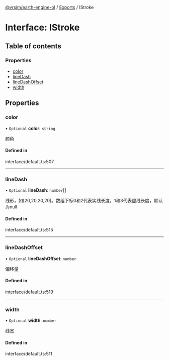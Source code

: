 [@vrsim/earth-engine-ol](../README.md) / [Exports](../modules.md) / IStroke

# Interface: IStroke

## Table of contents

### Properties

- [color](IStroke.md#color)
- [lineDash](IStroke.md#linedash)
- [lineDashOffset](IStroke.md#linedashoffset)
- [width](IStroke.md#width)

## Properties

### color

• `Optional` **color**: `string`

颜色

#### Defined in

interface/default.ts:507

___

### lineDash

• `Optional` **lineDash**: `number`[]

线形，如[20,20,20,20]。数组下标0和2代表实线长度，1和3代表虚线长度，默认为null

#### Defined in

interface/default.ts:515

___

### lineDashOffset

• `Optional` **lineDashOffset**: `number`

偏移量

#### Defined in

interface/default.ts:519

___

### width

• `Optional` **width**: `number`

线宽

#### Defined in

interface/default.ts:511
